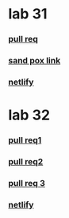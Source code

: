 

# lab 31

### [pull req](https://github.com/RulaAlqasem/todo-app/pull/2)
### [sand pox link ](https://codesandbox.io/s/strange-hamilton-g5dv1)
### [netlify](https://611cb3df85575da92e9d52e5--gifted-turing-757c74.netlify.app/)

# lab 32 

### [pull req1](https://github.com/RulaAlqasem/todo-app/pull/2)
 ### [pull req2](https://github.com/RulaAlqasem/todo-app/commit/30d1752846e7ea7562fc1bc762d6f3d164c1c2d6)
 ### [pull req 3](https://github.com/RulaAlqasem/todo-app/pull/7)
### [netlify](https://deploy-preview-7--eloquent-meninsky-cb757d.netlify.app/?utm_source=github&utm_campaign=bot_dp)

